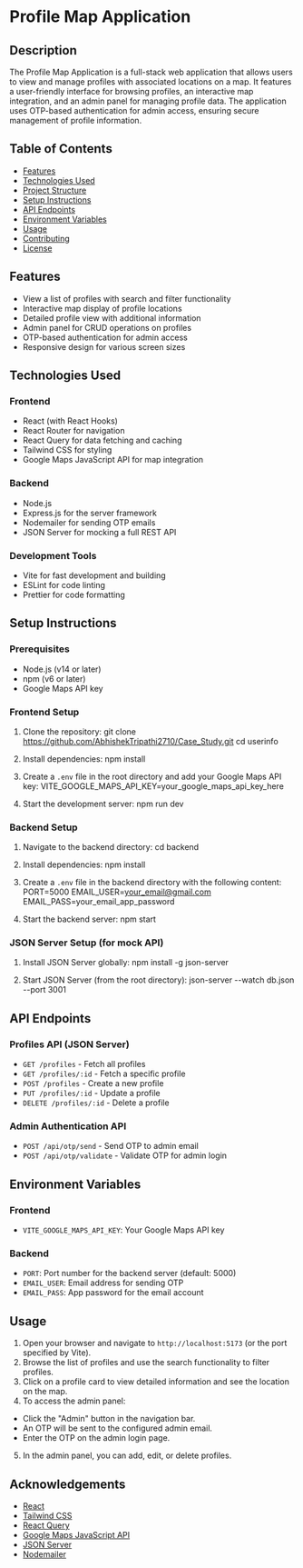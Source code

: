 # Profile Map Application

## Description
The Profile Map Application is a full-stack web application that allows users to view and manage profiles with associated locations on a map. It features a user-friendly interface for browsing profiles, an interactive map integration, and an admin panel for managing profile data. The application uses OTP-based authentication for admin access, ensuring secure management of profile information.

## Table of Contents
- [Features](#features)
- [Technologies Used](#technologies-used)
- [Project Structure](#project-structure)
- [Setup Instructions](#setup-instructions)
- [API Endpoints](#api-endpoints)
- [Environment Variables](#environment-variables)
- [Usage](#usage)
- [Contributing](#contributing)
- [License](#license)

## Features
- View a list of profiles with search and filter functionality
- Interactive map display of profile locations
- Detailed profile view with additional information
- Admin panel for CRUD operations on profiles
- OTP-based authentication for admin access
- Responsive design for various screen sizes

## Technologies Used

### Frontend
- React (with React Hooks)
- React Router for navigation
- React Query for data fetching and caching
- Tailwind CSS for styling
- Google Maps JavaScript API for map integration

### Backend
- Node.js
- Express.js for the server framework
- Nodemailer for sending OTP emails
- JSON Server for mocking a full REST API

### Development Tools
- Vite for fast development and building
- ESLint for code linting
- Prettier for code formatting


## Setup Instructions

### Prerequisites
- Node.js (v14 or later)
- npm (v6 or later)
- Google Maps API key

### Frontend Setup
1. Clone the repository:
git clone https://github.com/AbhishekTripathi2710/Case_Study.git
cd userinfo


3. Install dependencies:
npm install


4. Create a `.env` file in the root directory and add your Google Maps API key:
VITE_GOOGLE_MAPS_API_KEY=your_google_maps_api_key_here


5. Start the development server:
npm run dev


### Backend Setup
1. Navigate to the backend directory:
cd backend


2. Install dependencies:
npm install


3. Create a `.env` file in the backend directory with the following content:
PORT=5000 EMAIL_USER=your_email@gmail.com EMAIL_PASS=your_email_app_password


4. Start the backend server:
npm start


### JSON Server Setup (for mock API)
1. Install JSON Server globally:
npm install -g json-server


2. Start JSON Server (from the root directory):
json-server --watch db.json --port 3001


## API Endpoints

### Profiles API (JSON Server)
- `GET /profiles` - Fetch all profiles
- `GET /profiles/:id` - Fetch a specific profile
- `POST /profiles` - Create a new profile
- `PUT /profiles/:id` - Update a profile
- `DELETE /profiles/:id` - Delete a profile

### Admin Authentication API
- `POST /api/otp/send` - Send OTP to admin email
- `POST /api/otp/validate` - Validate OTP for admin login

## Environment Variables

### Frontend
- `VITE_GOOGLE_MAPS_API_KEY`: Your Google Maps API key

### Backend
- `PORT`: Port number for the backend server (default: 5000)
- `EMAIL_USER`: Email address for sending OTP
- `EMAIL_PASS`: App password for the email account

## Usage

1. Open your browser and navigate to `http://localhost:5173` (or the port specified by Vite).
2. Browse the list of profiles and use the search functionality to filter profiles.
3. Click on a profile card to view detailed information and see the location on the map.
4. To access the admin panel:
- Click the "Admin" button in the navigation bar.
- An OTP will be sent to the configured admin email.
- Enter the OTP on the admin login page.
5. In the admin panel, you can add, edit, or delete profiles.


## Acknowledgements
- [React](https://reactjs.org/)
- [Tailwind CSS](https://tailwindcss.com/)
- [React Query](https://react-query.tanstack.com/)
- [Google Maps JavaScript API](https://developers.google.com/maps/documentation/javascript)
- [JSON Server](https://github.com/typicode/json-server)
- [Nodemailer](https://nodemailer.com/)

